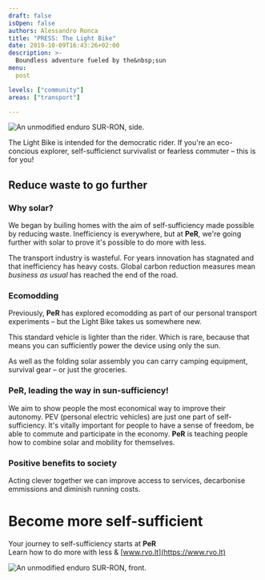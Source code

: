 ```yaml
---
draft: false
isOpen: false
authors: Alessandro Ronca
title: "PRESS: The Light Bike"
date: 2019-10-09T16:43:26+02:00
description: >-
  Boundless adventure fueled by the&nbsp;sun
menu:
  post

levels: ["community"]
areas: ["transport"]

---
```


<!-- SIDE -->
![An unmodified enduro SUR-RON, side.](/img/lightbike-with-panel-2x.png)

The Light Bike is intended for the democratic rider. If you're an eco-concious explorer, self-sufficienct survivalist or fearless&nbsp;commuter – this is for&nbsp;you!


## Reduce waste to go further

### Why solar?

We began by builing homes with the aim of self-sufficiency made possible by reducing waste. Inefficiency is everywhere, but at **PeR**, we're going further with solar to prove it's possible to do more with less.

The transport industry is wasteful. For years innovation has stagnated and that inefficiency has heavy costs. Global carbon reduction measures mean _business as&nbsp;usual_ has reached the end of the&nbsp;road.

### Ecomodding

Previously, **PeR** has explored ecomodding as part of our personal transport experiments – but the Light Bike takes us somewhere&nbsp;new.

This standard vehicle is lighter than the rider. Which is rare, because that means you can sufficiently power the device using only the sun.

As well as the folding solar assembly you can carry camping equipment, survival gear – or just the groceries.

### **PeR**, leading the way in sun-sufficiency!

We aim to show people the most economical way to improve their autonomy. PEV (personal electric vehicles) are just one part of self-sufficiency. It's vitally important for people to have a sense of freedom, be able to commute and participate in the economy. **PeR** is teaching people how to combine solar and mobility for themselves.


### Positive benefits to society

Acting clever together we can improve access to services, decarbonise emmissions and diminish running&nbsp;costs<!-- to virtually&nbsp;zero-->.

# Become more self-sufficient

Your journey to self-sufficiency starts at **PeR**<br/>
Learn how to do more with less & [www.rvo.lt](https://www.rvo.lt)

<!--# Become more self-sufficient

**PeR** is a reference point for fair technologies that can have a positive net impact. We consistently aim to do more with less. -->


<!-- FRONT -->
![An unmodified enduro SUR-RON, front.](/img/lightbike-front-2x.png)
